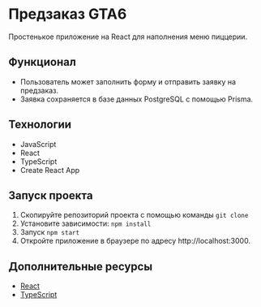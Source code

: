 # Предзаказ GTA6

Простенькое приложение на React для наполнения меню пиццерии.

## Функционал

- Пользователь может заполнить форму и отправить заявку на предзаказ.
- Заявка сохраняется в базе данных PostgreSQL с помощью Prisma.

## Технологии

- JavaScript
- React
- TypeScript
- Create React App

## Запуск проекта

1. Скопируйте репозиторий проекта с помощью команды `git clone`
2. Установите зависимости:
   `npm install`
3. Запуск
   `npm start`
4. Откройте приложение в браузере по адресу http://localhost:3000.

## Дополнительные ресурсы

- [React](https://reactjs.org/)
- [TypeScript](https://www.typescriptlang.org/)
